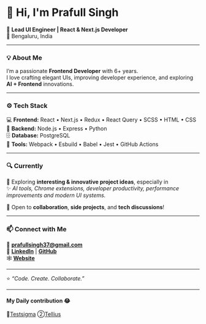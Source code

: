 # 👋 Hi, I'm **Prafull Singh**

🚀 **Lead UI Engineer | React & Next.js Developer**  
📍 Bengaluru, India  

---

### 💡 About Me  
I’m a passionate **Frontend Developer** with 6+ years.  
I love crafting elegant UIs, improving developer experience, and exploring **AI + Frontend** innovations.  

---

### ⚙️ Tech Stack  
💻 **Frontend:** React • Next.js • Redux • React Query • SCSS • HTML • CSS  
🧠 **Backend:** Node.js • Express • Python  
🗄️ **Database:** PostgreSQL  
🧰 **Tools:** Webpack • Esbuild • Babel • Jest • GitHub Actions  

---

### 🔍 Currently  
💭 Exploring **interesting & innovative project ideas**, especially in  
✨ *AI tools, Chrome extensions, developer productivity, performance improvements and modern UI systems.*  

🤝 Open to **collaboration**, **side projects**, and **tech discussions**!  

---

### 📫 Connect with Me  
📧 **prafullsingh37@gmail.com**  
🔗 [**LinkedIn**](https://www.linkedin.com/in/prafull-singh) | [**GitHub**](https://github.com/)  
🕸️ [**Website**](https://prafullsingh.vercel.app/)

---

⭐️ *“Code. Create. Collaborate.”*  

---
#### My Daily contribution 😂
🥇[Testsigma](https://github.com/prafull-testsigma)
②[Tellius](https://github.com/pst37)
